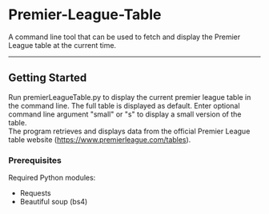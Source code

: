 # Premier-League-Table

A command line tool that can be used to fetch and display the Premier League table at the current time. 
  
-------------------------------------------------------

## Getting Started
Run premierLeagueTable.py to display the current premier league table in the command line. The full table is displayed as default. Enter optional command line argument "small" or "s" to display a small version of the table.  
The program retrieves and displays data from the official Premier League table website (https://www.premierleague.com/tables).

### Prerequisites
Required Python modules:
- Requests
- Beautiful soup (bs4)
